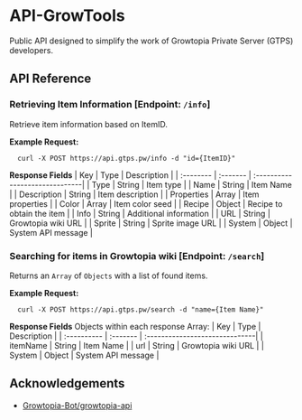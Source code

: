 # API-GrowTools
Public API designed to simplify the work of Growtopia Private Server (GTPS) developers.

## API Reference
### Retrieving Item Information [Endpoint: `/info`]
Retrieve item information based on ItemID.

**Example Request:**
```https
  curl -X POST https://api.gtps.pw/info -d "id={ItemID}"
```

**Response Fields**
| Key         | Type     | Description                    |
| :--------   | :------- | :------------------------------|
| Type        | String   | Item type                      |
| Name        | String   | Item Name                      |
| Description | String   | Item description               |
| Properties  | Array    | Item properties                |
| Color       | Array    | Item color seed                |
| Recipe      | Object   | Recipe to obtain the item      |
| Info        | String   | Additional information         |
| URL         | String   | Growtopia wiki URL             |
| Sprite      | String   | Sprite image URL               |
| System      | Object   | System API message             |


### Searching for items in Growtopia wiki [Endpoint: `/search`]
Returns an `Array` of `Objects` with a list of found items.

**Example Request:**
```https
  curl -X POST https://api.gtps.pw/search -d "name={Item Name}"
```

**Response Fields**
Objects within each response Array:
| Key         | Type     | Description                    |
| :---------- | :------- | :------------------------------|
| itemName    | String   | Item Name                      |
| url         | String   | Growtopia wiki URL             |
| System      | Object   | System API message             |
## Acknowledgements
- [Growtopia-Bot/growtopia-api](https://github.com/Growtopian-Bot/growtopia-api.git)